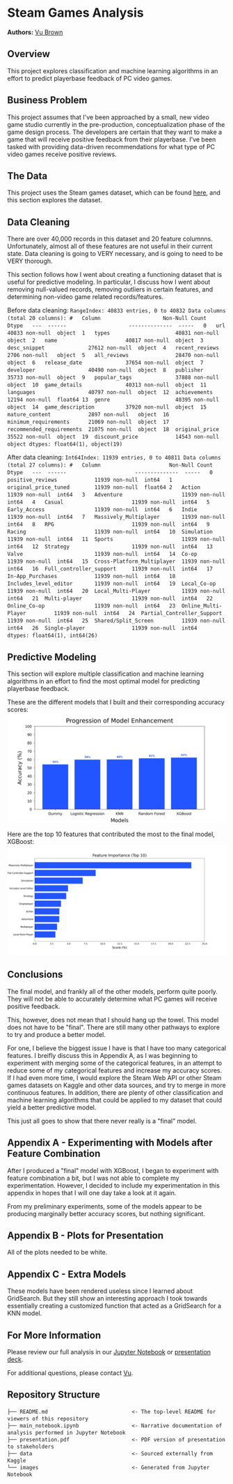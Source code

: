 
# Steam Games Analysis
**Authors:** [Vu Brown](https://www.linkedin.com/in/austin-brown-b5211384/)

## Overview
This project explores classification and machine learning algorithms in an effort to predict playerbase feedback of PC video games.

## Business Problem
This project assumes that I've been approached by a small, new video game studio currently in the pre-production, conceptualization phase of the game design process. The developers are certain that they want to make a game that will receive positive feedback from their playerbase. I've been tasked with providing data-driven recommendations for what type of PC video games receive positive reviews.

## The Data
This project uses the Steam games dataset, which can be found [here](https://www.kaggle.com/trolukovich/steam-games-complete-dataset), and this section explores the dataset.

## Data Cleaning
There are over 40,000 records in this dataset and 20 feature columnns. Unfortunately, almost all of these features are not useful in their current state. Data cleaning is going to VERY necessary, and is going to need to be VERY thorough.

This section follows how I went about creating a functioning dataset that is useful for predictive modeling. In particular, I discuss how I went about removing null-valued records, removing outliers in certain features, and determining non-video game related records/features.

Before data cleaning:
        ```
    RangeIndex: 40833 entries, 0 to 40832
    Data columns (total 20 columns):
     #   Column                    Non-Null Count  Dtype  
    ---  ------                    --------------  -----  
     0   url                       40833 non-null  object 
     1   types                     40831 non-null  object 
     2   name                      40817 non-null  object 
     3   desc_snippet              27612 non-null  object 
     4   recent_reviews            2706 non-null   object 
     5   all_reviews               28470 non-null  object 
     6   release_date              37654 non-null  object 
     7   developer                 40490 non-null  object 
     8   publisher                 35733 non-null  object 
     9   popular_tags              37888 non-null  object 
     10  game_details              40313 non-null  object 
     11  languages                 40797 non-null  object 
     12  achievements              12194 non-null  float64
     13  genre                     40395 non-null  object 
     14  game_description          37920 non-null  object 
     15  mature_content            2897 non-null   object 
     16  minimum_requirements      21069 non-null  object 
     17  recommended_requirements  21075 non-null  object 
     18  original_price            35522 non-null  object 
     19  discount_price            14543 non-null  object
     dtypes: float64(1), object(19)
    ```
    
After data cleaning:
    ```
    Int64Index: 11939 entries, 0 to 40811
    Data columns (total 27 columns):
     #   Column                      Non-Null Count  Dtype  
    ---  ------                      --------------  -----  
     0   positive_reviews            11939 non-null  int64  
     1   original_price_tuned        11939 non-null  float64
     2   Action                      11939 non-null  int64  
     3   Adventure                   11939 non-null  int64  
     4   Casual                      11939 non-null  int64  
     5   Early_Access                11939 non-null  int64  
     6   Indie                       11939 non-null  int64  
     7   Massively_Multiplayer       11939 non-null  int64  
     8   RPG                         11939 non-null  int64  
     9   Racing                      11939 non-null  int64  
     10  Simulation                  11939 non-null  int64  
     11  Sports                      11939 non-null  int64  
     12  Strategy                    11939 non-null  int64  
     13  Valve                       11939 non-null  int64  
     14  Co-op                       11939 non-null  int64  
     15  Cross-Platform_Multiplayer  11939 non-null  int64  
     16  Full_controller_support     11939 non-null  int64  
     17  In-App_Purchases            11939 non-null  int64  
     18  Includes_level_editor       11939 non-null  int64  
     19  Local_Co-op                 11939 non-null  int64  
     20  Local_Multi-Player          11939 non-null  int64  
     21  Multi-player                11939 non-null  int64  
     22  Online_Co-op                11939 non-null  int64  
     23  Online_Multi-Player         11939 non-null  int64  
     24  Partial_Controller_Support  11939 non-null  int64  
     25  Shared/Split_Screen         11939 non-null  int64  
     26  Single-player               11939 non-null  int64  
    dtypes: float64(1), int64(26)
    ```

## Predictive Modeling
This section will explore multiple classification and machine learning algorithms in an effort to find the most optimal model for predicting playerbase feedback.

These are the different models that I built and their corresponding accuracy scores:
![model_progression](./images/model_progression.jpg)

Here are the top 10 features that contributed the most to the final model, XGBoost: 
![feature_importance](./images/feature_importance.jpg)

## Conclusions
The final model, and frankly all of the other models, perform quite poorly. They will not be able to accurately determine what PC games will receive positive feedback.

This, however, does not mean that I should hang up the towel. This model does not have to be "final". There are still many other pathways to explore to try and produce a better model.

For one, I believe the biggest issue I have is that I have too many categorical features. I breifly discuss this in Appendix A, as I was beginning to experiment with merging some of the categorical features, in an attempt to reduce some of my categorical features and increase my accuracy scores. If I had even more time, I would explore the Steam Web API or other Steam games datasets on Kaggle and other data sources, and try to merge in more continuous features. In addition, there are plenty of other classification and machine learning algorithms that could be applied to my dataset that could yield a better predictive model.

This just all goes to show that there never really is a "final" model.

## Appendix A - Experimenting with Models after Feature Combination
After I produced a "final" model with XGBoost, I began to experiment with feature combination a bit, but I was not able to complete my experimentation. However, I decided to include my experimentation in this appendix in hopes that I will one day take a look at it again.

From my preliminary experiments, some of the models appear to be producing marginally better accuracy scores, but nothing significant.

## Appendix B - Plots for Presentation
All of the plots needed to be white.

## Appendix C - Extra Models
These models have been rendered useless since I learned about GridSearch. But they still show an interesting approach I took towards essentially creating a customized function that acted as a GridSearch for a KNN model.

## For More Information
Please review our full analysis in our [Jupyter Notebook](./main_notebook.ipynb) or [presentation deck](./presentation.pdf).

For additional questions, please contact [Vu](mailto:avbrown313@gmail.com).

## Repository Structure
```
├── README.md                           <- The top-level README for viewers of this repository
├── main_notebook.ipynb                 <- Narrative documentation of analysis performed in Jupyter Notebook
├── presentation.pdf                    <- PDF version of presentation to stakeholders
├── data                                <- Sourced externally from Kaggle
└── images                              <- Generated from Jupyter Notebook

```
